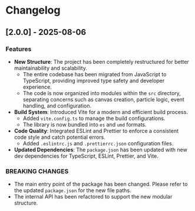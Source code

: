 # Changelog

## [2.0.0] - 2025-08-06

### Features

- **New Structure**: The project has been completely restructured for better maintainability and scalability.
  - The entire codebase has been migrated from JavaScript to TypeScript, providing improved type safety and developer experience.
  - The code is now organized into modules within the `src` directory, separating concerns such as canvas creation, particle logic, event handling, and configuration.
- **Build System**: Introduced Vite for a modern and efficient build process.
  - Added `vite.config.ts` to manage the build configurations.
  - The library is now bundled into `es` and `umd` formats.
- **Code Quality**: Integrated ESLint and Prettier to enforce a consistent code style and catch potential errors.
  - Added `.eslintrc.js` and `.prettierrc.json` configuration files.
- **Updated Dependencies**: The `package.json` has been updated with new dev dependencies for TypeScript, ESLint, Prettier, and Vite.

### BREAKING CHANGES

- The main entry point of the package has been changed. Please refer to the updated `package.json` for the new file paths.
- The internal API has been refactored to support the new modular structure.

